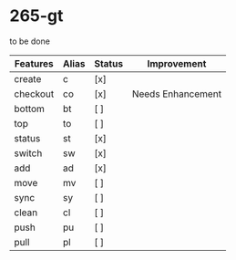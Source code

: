 # 265-gt


to be done

| Features | Alias   | Status | Improvement         |
|----------|---------|--------|---------------------|
| create   | c      | [x]    |                     |
| checkout | co      | [x]    | Needs Enhancement   |
| bottom   | bt     | [ ]    |                     |
| top      | to     | [ ]    |                     |
| status   | st      | [x]    |                     |
| switch   | sw      | [x]    |                     |
| add      | ad      | [x]    |                     |
| move     | mv      | [ ]    |                     |
| sync     | sy    | [ ]    |                     |
| clean    | cl      | [ ]    |                     |
| push     | pu      | [ ]    |                     |
| pull     | pl      | [ ]    |                     |

